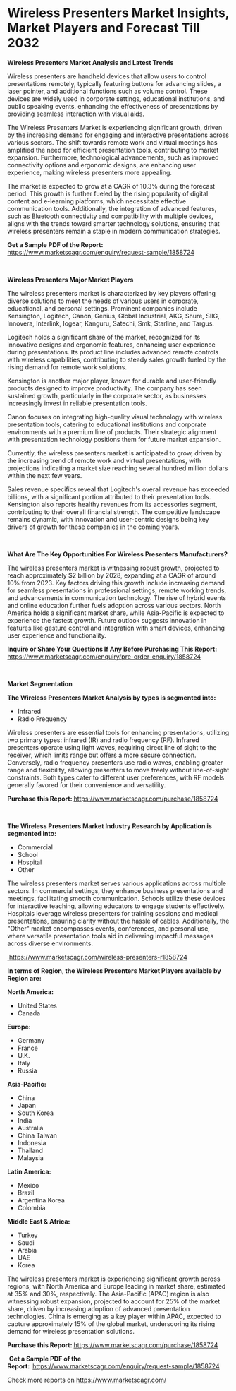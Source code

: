 <p><h1>Wireless Presenters Market Insights, Market Players and Forecast Till 2032</h1></p><p><strong>Wireless Presenters Market Analysis and Latest Trends</strong></p>
<p><p>Wireless presenters are handheld devices that allow users to control presentations remotely, typically featuring buttons for advancing slides, a laser pointer, and additional functions such as volume control. These devices are widely used in corporate settings, educational institutions, and public speaking events, enhancing the effectiveness of presentations by providing seamless interaction with visual aids.</p><p>The Wireless Presenters Market is experiencing significant growth, driven by the increasing demand for engaging and interactive presentations across various sectors. The shift towards remote work and virtual meetings has amplified the need for efficient presentation tools, contributing to market expansion. Furthermore, technological advancements, such as improved connectivity options and ergonomic designs, are enhancing user experience, making wireless presenters more appealing.</p><p>The market is expected to grow at a CAGR of 10.3% during the forecast period. This growth is further fueled by the rising popularity of digital content and e-learning platforms, which necessitate effective communication tools. Additionally, the integration of advanced features, such as Bluetooth connectivity and compatibility with multiple devices, aligns with the trends toward smarter technology solutions, ensuring that wireless presenters remain a staple in modern communication strategies.</p></p>
<p><strong>Get a Sample PDF of the Report:&nbsp;</strong> <a href="https://www.marketscagr.com/enquiry/request-sample/1858724?utm_campaign=1905&utm_medium=2&utm_source=Github&utm_content=ia&utm_term=07022025&utm_id=wireless-presenters">https://www.marketscagr.com/enquiry/request-sample/1858724</a></p>
<p>&nbsp;</p>
<p><strong>Wireless Presenters Major Market Players</strong></p>
<p><p>The wireless presenters market is characterized by key players offering diverse solutions to meet the needs of various users in corporate, educational, and personal settings. Prominent companies include Kensington, Logitech, Canon, Genius, Global Industrial, AKG, Shure, SIIG, Innovera, Interlink, Iogear, Kanguru, Satechi, Smk, Starline, and Targus. </p><p>Logitech holds a significant share of the market, recognized for its innovative designs and ergonomic features, enhancing user experience during presentations. Its product line includes advanced remote controls with wireless capabilities, contributing to steady sales growth fueled by the rising demand for remote work solutions. </p><p>Kensington is another major player, known for durable and user-friendly products designed to improve productivity. The company has seen sustained growth, particularly in the corporate sector, as businesses increasingly invest in reliable presentation tools. </p><p>Canon focuses on integrating high-quality visual technology with wireless presentation tools, catering to educational institutions and corporate environments with a premium line of products. Their strategic alignment with presentation technology positions them for future market expansion.</p><p>Currently, the wireless presenters market is anticipated to grow, driven by the increasing trend of remote work and virtual presentations, with projections indicating a market size reaching several hundred million dollars within the next few years. </p><p>Sales revenue specifics reveal that Logitech's overall revenue has exceeded billions, with a significant portion attributed to their presentation tools. Kensington also reports healthy revenues from its accessories segment, contributing to their overall financial strength. The competitive landscape remains dynamic, with innovation and user-centric designs being key drivers of growth for these companies in the coming years.</p></p>
<p>&nbsp;</p>
<p><strong>What Are The Key Opportunities For Wireless Presenters Manufacturers?</strong></p>
<p><p>The wireless presenters market is witnessing robust growth, projected to reach approximately $2 billion by 2028, expanding at a CAGR of around 10% from 2023. Key factors driving this growth include increasing demand for seamless presentations in professional settings, remote working trends, and advancements in communication technology. The rise of hybrid events and online education further fuels adoption across various sectors. North America holds a significant market share, while Asia-Pacific is expected to experience the fastest growth. Future outlook suggests innovation in features like gesture control and integration with smart devices, enhancing user experience and functionality.</p></p>
<p><strong>Inquire or Share Your Questions If Any Before Purchasing This Report:</strong> <a href="https://www.marketscagr.com/enquiry/pre-order-enquiry/1858724?utm_campaign=1905&utm_medium=2&utm_source=Github&utm_content=ia&utm_term=07022025&utm_id=wireless-presenters">https://www.marketscagr.com/enquiry/pre-order-enquiry/1858724</a></p>
<p>&nbsp;</p>
<p><strong>Market Segmentation</strong></p>
<p><strong>The Wireless Presenters Market Analysis by types is segmented into:</strong></p>
<p><ul><li>Infrared</li><li>Radio Frequency</li></ul></p>
<p><p>Wireless presenters are essential tools for enhancing presentations, utilizing two primary types: infrared (IR) and radio frequency (RF). Infrared presenters operate using light waves, requiring direct line of sight to the receiver, which limits range but offers a more secure connection. Conversely, radio frequency presenters use radio waves, enabling greater range and flexibility, allowing presenters to move freely without line-of-sight constraints. Both types cater to different user preferences, with RF models generally favored for their convenience and versatility.</p></p>
<p><strong>Purchase this Report:&nbsp;</strong><a href="https://www.marketscagr.com/purchase/1858724?utm_campaign=1905&utm_medium=2&utm_source=Github&utm_content=ia&utm_term=07022025&utm_id=wireless-presenters">https://www.marketscagr.com/purchase/1858724</a></p>
<p>&nbsp;</p>
<p><strong>The Wireless Presenters Market Industry Research by Application is segmented into:</strong></p>
<p><ul><li>Commercial</li><li>School</li><li>Hospital</li><li>Other</li></ul></p>
<p><p>The wireless presenters market serves various applications across multiple sectors. In commercial settings, they enhance business presentations and meetings, facilitating smooth communication. Schools utilize these devices for interactive teaching, allowing educators to engage students effectively. Hospitals leverage wireless presenters for training sessions and medical presentations, ensuring clarity without the hassle of cables. Additionally, the "Other" market encompasses events, conferences, and personal use, where versatile presentation tools aid in delivering impactful messages across diverse environments.</p></p>
<p><a href="https://www.marketscagr.com/wireless-presenters-r1858724?utm_campaign=1905&utm_medium=2&utm_source=Github&utm_content=ia&utm_term=07022025&utm_id=wireless-presenters">&nbsp;https://www.marketscagr.com/wireless-presenters-r1858724</a></p>
<p><strong>In terms of Region, the Wireless Presenters Market Players available by Region are:</strong></p>
<p>
    <p> <strong> North America: </strong>
        <ul>
            <li>United States</li>
            <li>Canada</li>
        </ul>
        </p> 
    <p> <strong> Europe: </strong>
        <ul>
            <li>Germany</li>
            <li>France</li>
            <li>U.K.</li>
            <li>Italy</li>
            <li>Russia</li>
        </ul>
        </p> 
    <p> <strong> Asia-Pacific: </strong>
        <ul>
            <li>China</li>
            <li>Japan</li>
            <li>South Korea</li>
            <li>India</li>
            <li>Australia</li>
            <li>China Taiwan</li>
            <li>Indonesia</li>
            <li>Thailand</li>
            <li>Malaysia</li>
        </ul>
        </p> 
    <p> <strong> Latin America: </strong>
        <ul>
            <li>Mexico</li>
            <li>Brazil</li>
            <li>Argentina Korea</li>
            <li>Colombia</li>
        </ul>
        </p> 
    <p> <strong> Middle East & Africa: </strong>
        <ul>
            <li>Turkey</li>
            <li>Saudi</li>
            <li>Arabia</li>
            <li>UAE</li>
            <li>Korea</li>
        </ul>
    </p>
    </p>
<p><p>The wireless presenters market is experiencing significant growth across regions, with North America and Europe leading in market share, estimated at 35% and 30%, respectively. The Asia-Pacific (APAC) region is also witnessing robust expansion, projected to account for 25% of the market share, driven by increasing adoption of advanced presentation technologies. China is emerging as a key player within APAC, expected to capture approximately 15% of the global market, underscoring its rising demand for wireless presentation solutions.</p></p>
<p><strong>Purchase this Report: </strong><a href="https://www.marketscagr.com/purchase/1858724?utm_campaign=1905&utm_medium=2&utm_source=Github&utm_content=ia&utm_term=07022025&utm_id=wireless-presenters">https://www.marketscagr.com/purchase/1858724</a></p>
<p>&nbsp;<strong>Get a Sample PDF of the Report:&nbsp;&nbsp;</strong><a href="https://www.marketscagr.com/enquiry/request-sample/1858724?utm_campaign=1905&utm_medium=2&utm_source=Github&utm_content=ia&utm_term=07022025&utm_id=wireless-presenters">https://www.marketscagr.com/enquiry/request-sample/1858724</a></p>
<p><strong></strong></p>
<p>Check more reports on <a href="https://www.marketscagr.com/?utm_campaign=1905&utm_medium=2&utm_source=Github&utm_content=ia&utm_term=07022025&utm_id=wireless-presenters">https://www.marketscagr.com/</a></p>